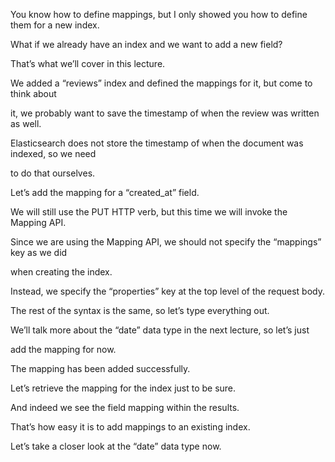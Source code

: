 You know how to define mappings, but I only showed you how to define them for a new index.

What if we already have an index and we want to add a new field?

That’s what we’ll cover in this lecture.

We added a “reviews” index and defined the mappings for it, but come to think about

it, we probably want to save the timestamp of when the review was written as well.

Elasticsearch does not store the timestamp of when the document was indexed, so we need

to do that ourselves.

Let’s add the mapping for a “created_at” field.

We will still use the PUT HTTP verb, but this time we will invoke the Mapping API.

Since we are using the Mapping API, we should not specify the “mappings” key as we did

when creating the index.

Instead, we specify the “properties” key at the top level of the request body.

The rest of the syntax is the same, so let’s type everything out.

We’ll talk more about the “date” data type in the next lecture, so let’s just

add the mapping for now.

The mapping has been added successfully.

Let’s retrieve the mapping for the index just to be sure.

And indeed we see the field mapping within the results.

That’s how easy it is to add mappings to an existing index.

Let’s take a closer look at the “date” data type now.

